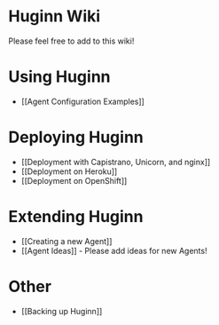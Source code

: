 # Huginn Wiki

Please feel free to add to this wiki!

# Using Huginn

* [[Agent Configuration Examples]]

# Deploying Huginn

* [[Deployment with Capistrano, Unicorn, and nginx]]
* [[Deployment on Heroku]]
* [[Deployment on OpenShift]]

# Extending Huginn

* [[Creating a new Agent]]
* [[Agent Ideas]] - Please add ideas for new Agents!

# Other

* [[Backing up Huginn]]